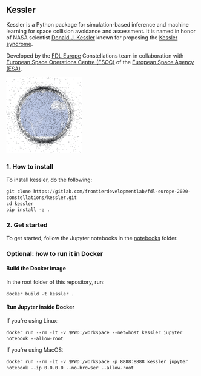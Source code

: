 ## Kessler

Kessler is a Python package for simulation-based inference and machine learning for space collision avoidance and assessment. It is named in honor of NASA scientist [Donald J. Kessler](https://en.wikipedia.org/wiki/Donald_J._Kessler) known for proposing the [Kessler syndrome](https://en.wikipedia.org/wiki/Kessler_syndrome).

Developed by the [FDL Europe](https://fdleurope.org/) Constellations team in collaboration with [European Space Operations Centre (ESOC)](http://www.esa.int/esoc) of the [European Space Agency (ESA)](http://www.esa.int).

<div align="left">
  <img height="200px" src="docs/Space_Debris_Low_Earth_Orbit.png">
</div>


### 1. How to install

To install kessler, do the following:

```
git clone https://gitlab.com/frontierdevelopmentlab/fdl-europe-2020-constellations/kessler.git
cd kessler
pip install -e .
```

### 2. Get started

To get started, follow the Jupyter notebooks in the [notebooks](https://gitlab.com/frontierdevelopmentlab/fdl-europe-2020-constellations/kessler/-/tree/master/notebooks) folder.


### Optional: how to run it in Docker

#### Build the Docker image

In the root folder of this repository, run:
```
docker build -t kessler .
```

#### Run Jupyter inside Docker

If you're using Linux:
```
docker run --rm -it -v $PWD:/workspace --net=host kessler jupyter notebook --allow-root
```

If you're using MacOS:
```
docker run --rm -it -v $PWD:/workspace -p 8888:8888 kessler jupyter notebook --ip 0.0.0.0 --no-browser --allow-root
```
